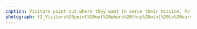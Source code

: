 ```yaml
---
caption: Visitors point out where they want to serve their mission, Palmyra, NY, 2019
photograph: 32_Visitors%20point%20out%20where%20they%20want%20to%20serve%20their%20mission%2C%20Palmyra%2C%20NY%2C%202019.jpg
---
```

